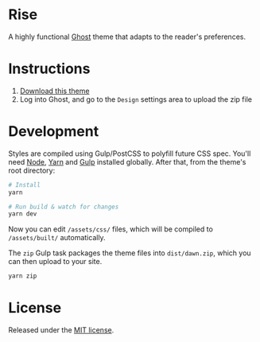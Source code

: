 # Rise

A highly functional [Ghost](https://github.com/TryGhost/Ghost) theme that adapts to the reader's preferences.

# Instructions

1. [Download this theme](https://github.com/davenicoll/rise/archive/main.zip)
2. Log into Ghost, and go to the `Design` settings area to upload the zip file

# Development

Styles are compiled using Gulp/PostCSS to polyfill future CSS spec. You'll need [Node](https://nodejs.org/), [Yarn](https://yarnpkg.com/) and [Gulp](https://gulpjs.com) installed globally. After that, from the theme's root directory:

```bash
# Install
yarn

# Run build & watch for changes
yarn dev
```

Now you can edit `/assets/css/` files, which will be compiled to `/assets/built/` automatically.

The `zip` Gulp task packages the theme files into `dist/dawn.zip`, which you can then upload to your site.

```bash
yarn zip
```

# License

Released under the [MIT license](LICENSE).
